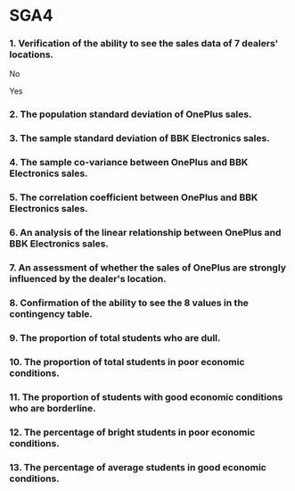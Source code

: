 # SGA4

###   1\. Verification of the ability to see the sales data of 7 dealers' locations.

No

Yes

###   2\. The population standard deviation of OnePlus sales.

###   3\. The sample standard deviation of BBK Electronics sales.

###   4\. The sample co-variance between OnePlus and BBK Electronics sales.

###   5\. The correlation coefficient between OnePlus and BBK Electronics sales.

###   6\. An analysis of the linear relationship between OnePlus and BBK Electronics sales.

###   7\. An assessment of whether the sales of OnePlus are strongly influenced by the dealer's location.

###   8\. Confirmation of the ability to see the 8 values in the contingency table.

###   9\. The proportion of total students who are dull.

###   10\. The proportion of total students in poor economic conditions.

###   11\. The proportion of students with good economic conditions who are borderline.

###   12\. The percentage of bright students in poor economic conditions.

###   13\. The percentage of average students in good economic conditions.